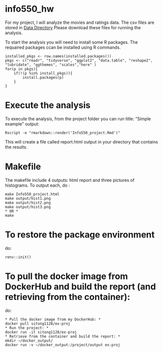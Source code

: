 # info550_hw

For my project, I will analyze the movies and ratings data. The csv files are stored in [Data Directory](https://github.com/stchen1128/info550_hw/tree/master/Data)
Please download these files for running the analysis. 

To start the analysis you will need to install some R packages. The requaired packages ccan be installed using R commands. 
```
installed_pkgs <- row.names(installed.packages())
pkgs <- c("readr", "tidyverse", "ggplot2", "data.table", "reshape2", "lubridate", "ggthemes", "scales","here" )
for(p in pkgs){
	if(!(p %in% install_pkgs)){
		install.packages(p)
	}
}
```
# Execute the analysis

To execute the analysis, from the project folder you can run 
title: "Simple example"
output:
```
Rscript -e "rmarkdown::render('Info550_project.Rmd')"
```
This will create a file called report.html output in your directory that contains the results.

# Makefile
The makefile include 4 outputs: html report and three pictures of histograms. 
To output each, do :
```
make Info550_project.html
make output/hist1.png
make output/hist2.png
make output/hist3.png
* OR *
make 
```

# To restore the package environment 
do:
```
renv::init()
```

# To pull the docker image from DockerHub and build the report (and retrieving from the container):
do:
```
* Pull the docker image from my DockerHub: * 
docker pull sitong1128/ex-proj
* Run the project: *
docker run -it sitong1128/ex-proj
* Retrieve from the container and build the report: *
mkdir ~/docker_output/
docker run -v ~/docker_output:/project/output ex-proj
```
